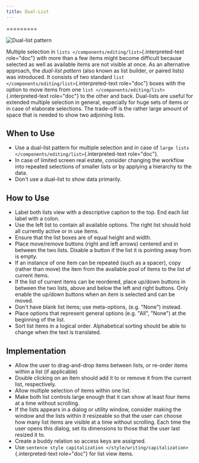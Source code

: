 ```yaml
---
title: Dual-List
---
```

=========

![Dual-list pattern](/hig/DualListOrdering.png)

Multiple selection in
`lists </components/editing/list>`{.interpreted-text role="doc"} with
more than a few items might become difficult because selected as well as
available items are not visible at once. As an alternative approach, the
*dual-list pattern* (also known as list builder, or paired lists) was
introduced. It consists of two standard
`list </components/editing/list>`{.interpreted-text role="doc"} boxes
with the option to move items from one
`list </components/editing/list>`{.interpreted-text role="doc"} to the
other and back. Dual-lists are useful for extended multiple selection in
general, especially for huge sets of items or in case of elaborate
selections. The trade-off is the rather large amount of space that is
needed to show two adjoining lists.

When to Use
-----------

-   Use a dual-list pattern for multiple selection and in case of
    `large lists </components/editing/list>`{.interpreted-text
    role="doc"}.
-   In case of limited screen real estate, consider changing the
    workflow into repeated selections of smaller lists or by applying a
    hierarchy to the data.
-   Don\'t use a dual-list to show data primarily.

How to Use
----------

-   Label both lists view with a descriptive caption to the top. End
    each list label with a colon.
-   Use the left list to contain all available options. The right list
    should hold all currently active or in use items.
-   Ensure that the list boxes are of equal height and width.
-   Place move/remove buttons (right and left arrows) centered and in
    between the two lists. Disable a button if the list it is pointing
    away from is empty.
-   If an instance of one item can be repeated (such as a spacer), copy
    (rather than move) the item from the available pool of items to the
    list of current items.
-   If the list of current items can be reordered, place up/down buttons
    in between the two lists, above and below the left and right
    buttons. Only enable the up/down buttons when an item is selected
    and can be moved.
-   Don\'t have blank list items; use meta-options, (e.g. \"None\")
    instead.
-   Place options that represent general options (e.g. \"All\",
    \"None\") at the beginning of the list.
-   Sort list items in a logical order. Alphabetical sorting should be
    able to change when the text is translated.

Implementation
--------------

-   Allow the user to drag-and-drop items between lists, or re-order
    items within a list (if applicable)
-   Double clicking on an item should add it to or remove it from the
    current list, respectively.
-   Allow multiple selection of items within one list.
-   Make both list controls large enough that it can show at least four
    items at a time without scrolling.
-   If the lists appears in a dialog or utility window, consider making
    the window and the lists within it resizeable so that the user can
    choose how many list items are visible at a time without scrolling.
    Each time the user opens this dialog, set its dimensions to those
    that the user last resized it to.
-   Create a buddy relation so access keys are assigned.
-   Use
    `sentence style capitalization </style/writing/capitalization>`{.interpreted-text
    role="doc"} for list view items.
